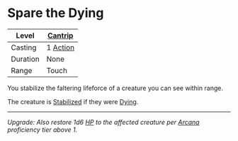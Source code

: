 # Spare the Dying

| Level    | [Cantrip]({Cantrips}.md)                                              |
| -------- | --------------------------------------------------------------------- |
| Casting  | 1 [Action](../../../../Game%20Procedures/Core%20Procedures/Action.md) |
| Duration | None                                                                  |
| Range    | Touch                                                                 |

You stabilize the faltering lifeforce of a creature you can see within range.

The creature is [Stabilized](../../../../Game%20Procedures/Conditions/Stabilized.md) if they were [Dying](../../../../Game%20Procedures/Conditions/Dying.md).

---
*Upgrade: Also restore 1d6 [HP](../../../../Player%20Characters/Point%20Pools/Health%20Points.md) to the affected creature per [Arcana](../../../../Player%20Characters/Skills/Arcana.md) proficiency tier above 1.*
